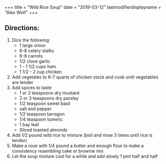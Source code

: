 +++
title = "Wild Rice Soup"
date = "2019-03-12"
lastmodifierdisplayname = "Alex Wolf"
+++

## Directions:

1. Dice the following:
    * 1 large onion
    * 6-8 celery stalks
    * 6-8 carrots
    * 1/2 clove garlic
    * 1 - 1 1/2 cups ham
    * 1 1/2 - 2 cup chicken
2. Add vegetales to 6-7 quarts of chicken stock and cook until vegetables are tender
3. Add spices to taste
    * 1 or 2 teaspoons dry mustard
    * 2 or 3 teaspoons dry parsley
    * 1/2 teaspoon sweet basil
    * salt and pepper
    * 1/2 teaspoon tarragon
    * 1/4 teaspoon tumeric
    * 1 bay leaf
    * Sliced toasted almonds
4. Add 1/2 pound wild rice to mixture (boil and rinse 3 times until rice is tender)
5. Make a roue with 1/4 pound a butter and enough flour to make a consistency resembling cake or brownie mix
6. Let the soup mixture cool for a while and add slowly 1 pint half and half